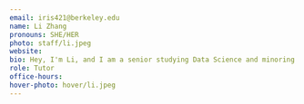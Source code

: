 ```yaml
---
email: iris421@berkeley.edu
name: Li Zhang
pronouns: SHE/HER
photo: staff/li.jpeg
website: 
bio: Hey, I'm Li, and I am a senior studying Data Science and minoring Art History. It's my first time teaching at Cal, so I'm very excited to meet everyone!
role: Tutor
office-hours: 
hover-photo: hover/li.jpeg
---
```

